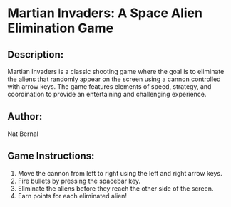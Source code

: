 # Martian Invaders: A Space Alien Elimination Game

## Description:

Martian Invaders is a classic shooting game where the goal is to eliminate the aliens that randomly appear on the screen using a cannon controlled with arrow keys. The game features elements of speed, strategy, and coordination to provide an entertaining and challenging experience.

## Author:
Nat Bernal

## Game Instructions:

1. Move the cannon from left to right using the left and right arrow keys.
2. Fire bullets by pressing the spacebar key.
3. Eliminate the aliens before they reach the other side of the screen.
4. Earn points for each eliminated alien!
